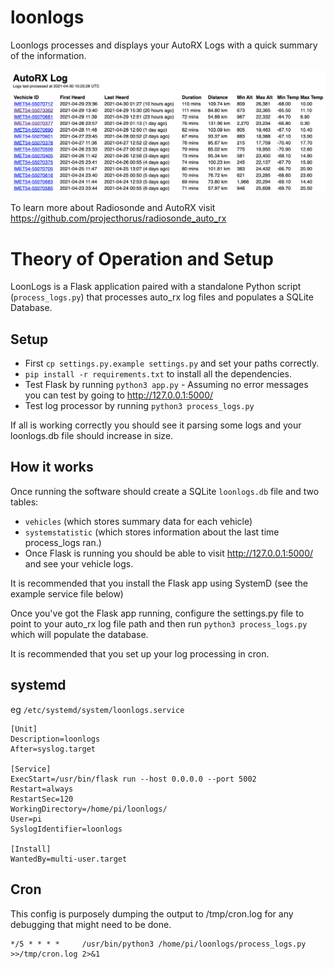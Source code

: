 # loonlogs

Loonlogs processes and displays your AutoRX Logs with a quick summary of the information.

![alt text](https://github.com/jonathanendersby/loonlogs/blob/3f9cb7ed6af6c8bda49af8f186c0356e6831823b/screenshot.png?raw=true)



To learn more about Radiosonde and AutoRX visit https://github.com/projecthorus/radiosonde_auto_rx

# Theory of Operation and Setup
LoonLogs is a Flask application paired with a standalone Python script (`process_logs.py`) that processes auto_rx log files and populates a SQLite Database.

## Setup
* First ```cp settings.py.example settings.py``` and set your paths correctly. 
* `pip install -r requirements.txt` to install all the dependencies.
* Test Flask by running `python3 app.py` - Assuming no error messages you can test by going to http://127.0.0.1:5000/ 
* Test log processor by running `python3 process_logs.py`

If all is working correctly you should see it parsing some logs and your loonlogs.db file should increase in size.

## How it works
Once running the software should create a SQLite `loonlogs.db` file and two tables:
* `vehicles` (which stores summary data for each vehicle)
* `systemstatistic` (which stores information about the last time process_logs ran.)
* Once Flask is running you should be able to visit http://127.0.0.1:5000/ and see your vehicle logs. 

It is recommended that you install the Flask app using SystemD (see the example service file below)

Once you've got the Flask app running, configure the settings.py file to point to your auto_rx log file path and then run `python3 process_logs.py` which will populate the database.

It is recommended that you set up your log processing in cron.


## systemd 
eg `/etc/systemd/system/loonlogs.service`

```
[Unit]
Description=loonlogs
After=syslog.target

[Service]
ExecStart=/usr/bin/flask run --host 0.0.0.0 --port 5002
Restart=always
RestartSec=120
WorkingDirectory=/home/pi/loonlogs/
User=pi
SyslogIdentifier=loonlogs

[Install]
WantedBy=multi-user.target
```

## Cron
This config is purposely dumping the output to /tmp/cron.log for any debugging that might need to be done.
```
*/5 * * * *     /usr/bin/python3 /home/pi/loonlogs/process_logs.py >>/tmp/cron.log 2>&1
```
